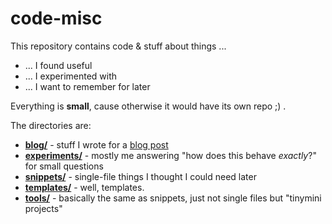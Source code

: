 # code-misc

This repository contains code & stuff about things ...

- ... I found useful
- ... I experimented with
- ... I want to remember for later

Everything is **small**, cause otherwise it would have its own repo ;) .

The directories are:


- [**blog/**](blog/) - stuff I wrote for a [blog post](https://www.flypenguin.de)
- [**experiments/**](experiments/) - mostly me answering "how does this behave _exactly_?" for small questions
- [**snippets/**](snippets/) - single-file things I thought I could need later
- [**templates/**](templates/) - well, templates.
- [**tools/**](tools/) - basically the same as snippets, just not single files but "tinymini projects"
